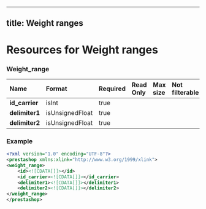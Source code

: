 
---
title: Weight ranges
---

# Resources for Weight ranges


### Weight_range

|      Name      |     Format      | Required | Read Only | Max size | Not filterable | Description |
| :------------- | :-------------- | :------- | :-------- | :------- | :------------- | :---------- |
| **id_carrier** | isInt           | true     |           |          |                |             |
| **delimiter1** | isUnsignedFloat | true     |           |          |                |             |
| **delimiter2** | isUnsignedFloat | true     |           |          |                |             |


### Example

```xml
<?xml version="1.0" encoding="UTF-8"?>
<prestashop xmlns:xlink="http://www.w3.org/1999/xlink">
<weight_range>
	<id><![CDATA[]]></id>
	<id_carrier><![CDATA[]]></id_carrier>
	<delimiter1><![CDATA[]]></delimiter1>
	<delimiter2><![CDATA[]]></delimiter2>
</weight_range>
</prestashop>

```

